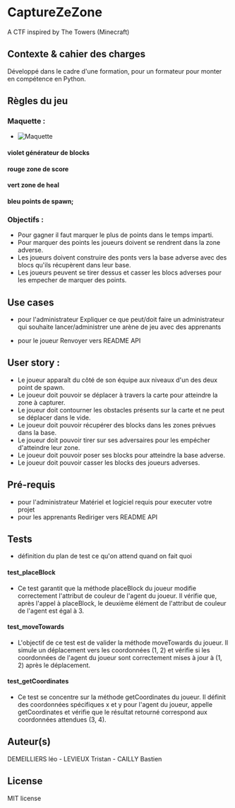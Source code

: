 # CaptureZeZone
A CTF inspired by The Towers (Minecraft)

## Contexte & cahier des charges
Développé dans le cadre d'une formation, pour un formateur pour monter en compétence en Python.

## Règles du jeu
### Maquette :
-  ![Maquette](https://github.com/Babstonks/CaptureZeZone/assets/76537635/11055745-8aed-4056-9d10-bae3c3d1be79)
#### violet générateur de blocks 
#### rouge zone de score
#### vert zone de heal
#### bleu points de spawn;

### Objectifs :
-  Pour gagner il faut marquer le plus de points dans le temps imparti.
-  Pour marquer des points les joueurs doivent se rendrent dans la zone adverse.
-  Les joueurs doivent construire des ponts vers la base adverse avec des blocs qu'ils récupèrent dans leur base.
-  Les joueurs peuvent se tirer dessus et casser les blocs adverses pour les empecher de marquer des points.

## Use cases
- pour l'administrateur
Expliquer ce que peut/doit faire un administrateur qui souhaite lancer/administrer une arène de jeu avec des apprenants 

- pour le joueur
Renvoyer vers README API

## User story :
- Le joueur apparaît du côté de son équipe aux niveaux d'un des deux point de spawn.
- Le joueur doit pouvoir se déplacer à travers la carte pour atteindre la zone à capturer.
- Le joueur doit contourner les obstacles présents sur la carte et ne peut se déplacer dans le vide.
- Le joueur doit pouvoir récupérer des blocks dans les zones prévues dans la base.
- Le joueur doit pouvoir tirer sur ses adversaires pour les empécher d'atteindre leur zone.
- Le joueur doit pouvoir poser ses blocks pour atteindre la base adverse.
- Le joueur doit pouvoir casser les blocks des joueurs adverses. 

## Pré-requis 
- pour l'administrateur
Matériel et logiciel requis pour executer votre projet
- pour les apprenants 
Rediriger vers README API

## Tests
- définition du plan de test ce qu'on attend quand on fait quoi

#### test_placeBlock
- Ce test garantit que la méthode placeBlock du joueur modifie correctement l'attribut de couleur de l'agent du joueur. Il vérifie que, après l'appel à placeBlock, le deuxième élément de l'attribut de couleur de l'agent est égal à 3.

#### test_moveTowards
- L'objectif de ce test est de valider la méthode moveTowards du joueur. Il simule un déplacement vers les coordonnées (1, 2) et vérifie si les coordonnées de l'agent du joueur sont correctement mises à jour à (1, 2) après le déplacement.

#### test_getCoordinates
- Ce test se concentre sur la méthode getCoordinates du joueur. Il définit des coordonnées spécifiques x et y pour l'agent du joueur, appelle getCoordinates et vérifie que le résultat retourné correspond aux coordonnées attendues (3, 4).

## Auteur(s)
DEMEILLIERS léo - LEVIEUX Tristan - CAILLY Bastien

## License
MIT license
